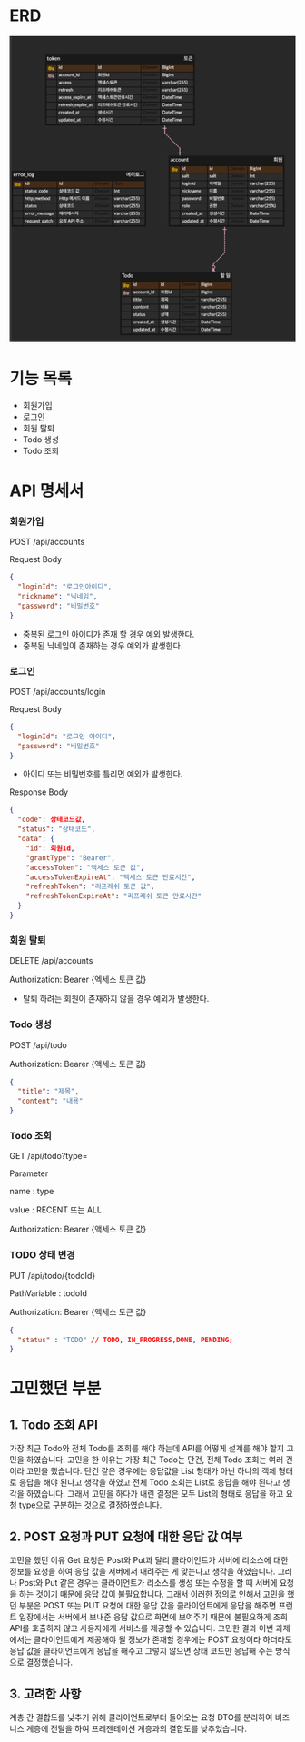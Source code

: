 # ERD

![img.png](img.png)


# 기능 목록
- 회원가입
- 로그인
- 회원 탈퇴
- Todo 생성
- Todo 조회

# API 명세서

### 회원가입
POST /api/accounts

Request Body

```json
{
  "loginId": "로그인아이디",
  "nickname": "닉네임",
  "password": "비밀번호"
}
```
- 중복된 로그인 아이디가 존재 할 경우 예외 발생한다.
- 중복된 닉네임이 존재하는 경우 예외가 발생한다.

### 로그인
POST /api/accounts/login

Request Body

```json
{
  "loginId": "로그인 아이디",
  "password": "비밀번호"
}
```
- 아이디 또는 비밀번호를 틀리면 예외가 발생한다.

Response Body

```json
{
  "code": 상태코드값,
  "status": "상태코드",
  "data": {
    "id": 회원Id,
    "grantType": "Bearer",
    "accessToken": "액세스 토큰 값",
    "accessTokenExpireAt": "액세스 토큰 만료시간",
    "refreshToken": "리프레쉬 토큰 값",
    "refreshTokenExpireAt": "리프레쉬 토큰 만료시간"
  }
}
```

### 회원 탈퇴
DELETE /api/accounts

Authorization: Bearer {엑세스 토큰 값}

- 탈퇴 하려는 회원이 존재하지 않을 경우 예외가 발생한다.


### Todo 생성

POST /api/todo

Authorization: Bearer {액세스 토큰 값}

```json
{
  "title": "제목",
  "content": "내용"
}
```

### Todo 조회

GET /api/todo?type=

Parameter

name : type

value : RECENT 또는 ALL

Authorization: Bearer {액세스 토큰 값}

### TODO 상태 변경

PUT /api/todo/{todoId}

PathVariable : todoId

Authorization: Bearer {액세스 토큰 값}

```json
{
  "status" : "TODO" // TODO, IN_PROGRESS,DONE, PENDING;
}
```

# 고민했던 부분

## 1. Todo 조회 API
가장 최근 Todo와 전체 Todo를 조회를 해야 하는데 API를 어떻게 설계를 해야 할지 고민을 하였습니다.
고민을 한 이유는 가장 최근 Todo는 단건, 전체 Todo 조회는 여러 건이라 고민을 했습니다.
단건 같은 경우에는 응답값을 List 형태가 아닌 하나의 객체 형태로 응답을 해야 된다고 생각을 하였고
전체 Todo 조회는 List로 응답을 해야 된다고 생각을 하였습니다.
그래서 고민을 하다가 내린 결정은 모두 List의 형태로 응답을 하고 요청 type으로 구분하는 것으로 결정하였습니다.

## 2. POST 요청과 PUT 요청에 대한 응답 값 여부
고민을 했던 이유 Get 요청은 Post와 Put과 달리 클라이언트가 서버에 리소스에 대한 정보를 요청을 하여 응답 값을 서버에서 내려주는 게 맞는다고 생각을 하였습니다.
그러나 Post와 Put 같은 경우는 클라이언트가 리소스를 생성 또는 수정을 할 때 서버에 요청을 하는 것이기 때문에 응답 값이 불필요합니다.
그래서 이러한 정의로 인해서 고민을 했던 부분은 POST 또는 PUT 요청에 대한 응답 값을 클라이언트에게 응답을 해주면 프런트 입장에서는 서버에서 보내준 응답 값으로 화면에 보여주기 때문에 불필요하게 조회 API를 호출하지 않고 사용자에게 서비스를 제공할 수 있습니다.
고민한 결과 이번 과제에서는 클라이언트에게 제공해야 될 정보가 존재할 경우에는 POST 요청이라 하더라도 응답 값을 클라이언트에게 응답을 해주고 그렇지 않으면 상태 코드만 응답해 주는 방식으로 결정했습니다.

## 3. 고려한 사항
계층 간 결합도를 낮추기 위해 클라이언트로부터 들어오는 요청 DTO를 분리하여 비즈니스 계층에 전달을 하여 프레젠테이션 계층과의 결합도를 낮추었습니다.
